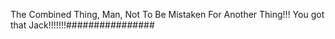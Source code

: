 The Combined Thing, Man, Not To Be Mistaken For Another Thing!!! You got that Jack!!!!!!!################
